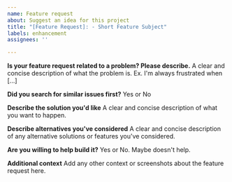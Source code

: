 ```yaml
---
name: Feature request
about: Suggest an idea for this project
title: "[Feature Request]: - Short Feature Subject"
labels: enhancement
assignees: ''

---
```


**Is your feature request related to a problem? Please describe.**
A clear and concise description of what the problem is. Ex. I'm always frustrated when [...]

**Did you search for similar issues first?**
Yes or No

**Describe the solution you'd like**
A clear and concise description of what you want to happen.

**Describe alternatives you've considered**
A clear and concise description of any alternative solutions or features you've considered.

**Are you willing to help build it?**
Yes or No.  Maybe doesn't help.

**Additional context**
Add any other context or screenshots about the feature request here.
